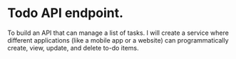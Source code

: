 # Todo API endpoint.
To build an API that can manage a list of tasks. I will create a service where different applications (like a mobile app or a website) can programmatically create, view, update, and delete to-do items.
